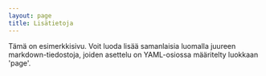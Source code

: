 ```yaml
---
layout: page
title: Lisätietoja
---
```


<p class="message">
  Tämä on esimerkkisivu. Voit luoda lisää samanlaisia luomalla juureen markdown-tiedostoja, joiden asettelu on YAML-osiossa määritelty luokkaan 'page'.
</p>